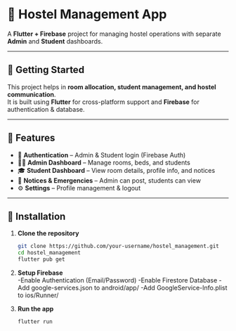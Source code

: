 # 🏨 Hostel Management App  

A **Flutter + Firebase** project for managing hostel operations with separate **Admin** and **Student** dashboards.  

---

## 🚀 Getting Started  

This project helps in **room allocation, student management, and hostel communication**.  
It is built using **Flutter** for cross-platform support and **Firebase** for authentication & database.  

---

## 📌 Features  

- 🔑 **Authentication** – Admin & Student login (Firebase Auth)  
- 👨‍💼 **Admin Dashboard** – Manage rooms, beds, and students  
- 🎓 **Student Dashboard** – View room details, profile info, and notices  
- 📢 **Notices & Emergencies** – Admin can post, students can view  
- ⚙️ **Settings** – Profile management & logout  

---

## 🔧 Installation  

1. **Clone the repository**  
   ```bash
   git clone https://github.com/your-username/hostel_management.git
   cd hostel_management
   flutter pub get

2. **Setup Firebase**  
   -Enable Authentication (Email/Password)
   -Enable Firestore Database
   -Add google-services.json to android/app/
   -Add GoogleService-Info.plist to ios/Runner/

1. **Run the app**  
   ```bash 
   flutter run
